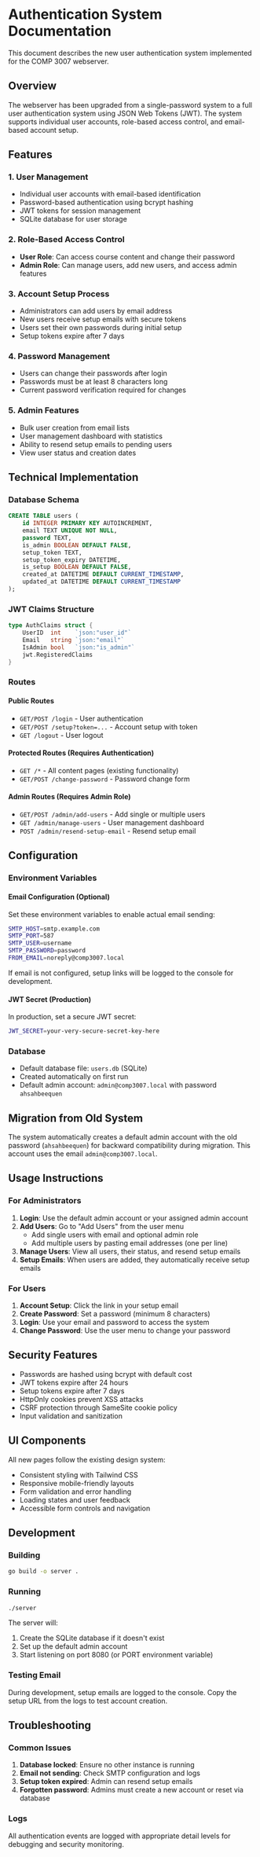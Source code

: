 # Authentication System Documentation

This document describes the new user authentication system implemented for the COMP 3007 webserver.

## Overview

The webserver has been upgraded from a single-password system to a full user authentication system using JSON Web Tokens (JWT). The system supports individual user accounts, role-based access control, and email-based account setup.

## Features

### 1. User Management
- Individual user accounts with email-based identification
- Password-based authentication using bcrypt hashing
- JWT tokens for session management
- SQLite database for user storage

### 2. Role-Based Access Control
- **User Role**: Can access course content and change their password
- **Admin Role**: Can manage users, add new users, and access admin features

### 3. Account Setup Process
- Administrators can add users by email address
- New users receive setup emails with secure tokens
- Users set their own passwords during initial setup
- Setup tokens expire after 7 days

### 4. Password Management
- Users can change their passwords after login
- Passwords must be at least 8 characters long
- Current password verification required for changes

### 5. Admin Features
- Bulk user creation from email lists
- User management dashboard with statistics
- Ability to resend setup emails to pending users
- View user status and creation dates

## Technical Implementation

### Database Schema
```sql
CREATE TABLE users (
    id INTEGER PRIMARY KEY AUTOINCREMENT,
    email TEXT UNIQUE NOT NULL,
    password TEXT,
    is_admin BOOLEAN DEFAULT FALSE,
    setup_token TEXT,
    setup_token_expiry DATETIME,
    is_setup BOOLEAN DEFAULT FALSE,
    created_at DATETIME DEFAULT CURRENT_TIMESTAMP,
    updated_at DATETIME DEFAULT CURRENT_TIMESTAMP
);
```

### JWT Claims Structure
```go
type AuthClaims struct {
    UserID  int    `json:"user_id"`
    Email   string `json:"email"`
    IsAdmin bool   `json:"is_admin"`
    jwt.RegisteredClaims
}
```

### Routes

#### Public Routes
- `GET/POST /login` - User authentication
- `GET/POST /setup?token=...` - Account setup with token
- `GET /logout` - User logout

#### Protected Routes (Requires Authentication)
- `GET /*` - All content pages (existing functionality)
- `GET/POST /change-password` - Password change form

#### Admin Routes (Requires Admin Role)
- `GET/POST /admin/add-users` - Add single or multiple users
- `GET /admin/manage-users` - User management dashboard
- `POST /admin/resend-setup-email` - Resend setup email

## Configuration

### Environment Variables

#### Email Configuration (Optional)
Set these environment variables to enable actual email sending:
```bash
SMTP_HOST=smtp.example.com
SMTP_PORT=587
SMTP_USER=username
SMTP_PASSWORD=password
FROM_EMAIL=noreply@comp3007.local
```

If email is not configured, setup links will be logged to the console for development.

#### JWT Secret (Production)
In production, set a secure JWT secret:
```bash
JWT_SECRET=your-very-secure-secret-key-here
```

### Database
- Default database file: `users.db` (SQLite)
- Created automatically on first run
- Default admin account: `admin@comp3007.local` with password `ahsahbeequen`

## Migration from Old System

The system automatically creates a default admin account with the old password (`ahsahbeequen`) for backward compatibility during migration. This account uses the email `admin@comp3007.local`.

## Usage Instructions

### For Administrators

1. **Login**: Use the default admin account or your assigned admin account
2. **Add Users**: Go to "Add Users" from the user menu
   - Add single users with email and optional admin role
   - Add multiple users by pasting email addresses (one per line)
3. **Manage Users**: View all users, their status, and resend setup emails
4. **Setup Emails**: When users are added, they automatically receive setup emails

### For Users

1. **Account Setup**: Click the link in your setup email
2. **Create Password**: Set a password (minimum 8 characters)
3. **Login**: Use your email and password to access the system
4. **Change Password**: Use the user menu to change your password

## Security Features

- Passwords are hashed using bcrypt with default cost
- JWT tokens expire after 24 hours
- Setup tokens expire after 7 days
- HttpOnly cookies prevent XSS attacks
- CSRF protection through SameSite cookie policy
- Input validation and sanitization

## UI Components

All new pages follow the existing design system:
- Consistent styling with Tailwind CSS
- Responsive mobile-friendly layouts
- Form validation and error handling
- Loading states and user feedback
- Accessible form controls and navigation

## Development

### Building
```bash
go build -o server .
```

### Running
```bash
./server
```

The server will:
1. Create the SQLite database if it doesn't exist
2. Set up the default admin account
3. Start listening on port 8080 (or PORT environment variable)

### Testing Email
During development, setup emails are logged to the console. Copy the setup URL from the logs to test account creation.

## Troubleshooting

### Common Issues

1. **Database locked**: Ensure no other instance is running
2. **Email not sending**: Check SMTP configuration and logs
3. **Setup token expired**: Admin can resend setup emails
4. **Forgotten password**: Admins must create a new account or reset via database

### Logs
All authentication events are logged with appropriate detail levels for debugging and security monitoring.
